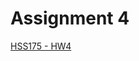 # Assignment 4

[HSS175 - HW4](https://docs.google.com/document/d/1vl3jYXYT-rVLN85j1NIgEPV1CdrZ4ugPnBKbupzX8yM/edit?usp=drivesdk)